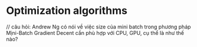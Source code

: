 # Optimization algorithms

// câu hỏi: Andrew Ng có nói về việc size của mini batch trong phương pháp Mịni-Batch Gradient Decent cần phù hợp với CPU, GPU, cụ thể là như thế nào?
